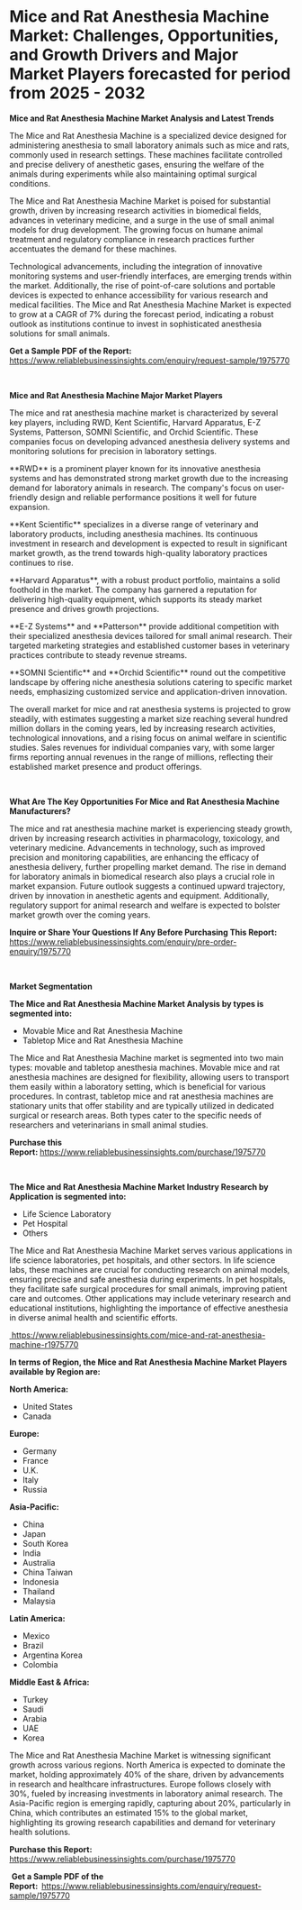 <p><h1>Mice and Rat Anesthesia Machine Market: Challenges, Opportunities, and Growth Drivers and Major Market Players forecasted for period from 2025 - 2032</h1></p><p><strong>Mice and Rat Anesthesia Machine Market Analysis and Latest Trends</strong></p>
<p><p>The Mice and Rat Anesthesia Machine is a specialized device designed for administering anesthesia to small laboratory animals such as mice and rats, commonly used in research settings. These machines facilitate controlled and precise delivery of anesthetic gases, ensuring the welfare of the animals during experiments while also maintaining optimal surgical conditions. </p><p>The Mice and Rat Anesthesia Machine Market is poised for substantial growth, driven by increasing research activities in biomedical fields, advances in veterinary medicine, and a surge in the use of small animal models for drug development. The growing focus on humane animal treatment and regulatory compliance in research practices further accentuates the demand for these machines. </p><p>Technological advancements, including the integration of innovative monitoring systems and user-friendly interfaces, are emerging trends within the market. Additionally, the rise of point-of-care solutions and portable devices is expected to enhance accessibility for various research and medical facilities. The Mice and Rat Anesthesia Machine Market is expected to grow at a CAGR of 7% during the forecast period, indicating a robust outlook as institutions continue to invest in sophisticated anesthesia solutions for small animals.</p></p>
<p><strong>Get a Sample PDF of the Report:&nbsp;</strong> <a href="https://www.reliablebusinessinsights.com/enquiry/request-sample/1975770?utm_campaign=3259&utm_medium=2&utm_source=Github&utm_content=ia&utm_term=12042025&utm_id=mice-and-rat-anesthesia-machine">https://www.reliablebusinessinsights.com/enquiry/request-sample/1975770</a></p>
<p>&nbsp;</p>
<p><strong>Mice and Rat Anesthesia Machine Major Market Players</strong></p>
<p><p>The mice and rat anesthesia machine market is characterized by several key players, including RWD, Kent Scientific, Harvard Apparatus, E-Z Systems, Patterson, SOMNI Scientific, and Orchid Scientific. These companies focus on developing advanced anesthesia delivery systems and monitoring solutions for precision in laboratory settings.</p><p>**RWD** is a prominent player known for its innovative anesthesia systems and has demonstrated strong market growth due to the increasing demand for laboratory animals in research. The company's focus on user-friendly design and reliable performance positions it well for future expansion.</p><p>**Kent Scientific** specializes in a diverse range of veterinary and laboratory products, including anesthesia machines. Its continuous investment in research and development is expected to result in significant market growth, as the trend towards high-quality laboratory practices continues to rise.</p><p>**Harvard Apparatus**, with a robust product portfolio, maintains a solid foothold in the market. The company has garnered a reputation for delivering high-quality equipment, which supports its steady market presence and drives growth projections.</p><p>**E-Z Systems** and **Patterson** provide additional competition with their specialized anesthesia devices tailored for small animal research. Their targeted marketing strategies and established customer bases in veterinary practices contribute to steady revenue streams.</p><p>**SOMNI Scientific** and **Orchid Scientific** round out the competitive landscape by offering niche anesthesia solutions catering to specific market needs, emphasizing customized service and application-driven innovation.</p><p>The overall market for mice and rat anesthesia systems is projected to grow steadily, with estimates suggesting a market size reaching several hundred million dollars in the coming years, led by increasing research activities, technological innovations, and a rising focus on animal welfare in scientific studies. Sales revenues for individual companies vary, with some larger firms reporting annual revenues in the range of millions, reflecting their established market presence and product offerings.</p></p>
<p>&nbsp;</p>
<p><strong>What Are The Key Opportunities For Mice and Rat Anesthesia Machine Manufacturers?</strong></p>
<p><p>The mice and rat anesthesia machine market is experiencing steady growth, driven by increasing research activities in pharmacology, toxicology, and veterinary medicine. Advancements in technology, such as improved precision and monitoring capabilities, are enhancing the efficacy of anesthesia delivery, further propelling market demand. The rise in demand for laboratory animals in biomedical research also plays a crucial role in market expansion. Future outlook suggests a continued upward trajectory, driven by innovation in anesthetic agents and equipment. Additionally, regulatory support for animal research and welfare is expected to bolster market growth over the coming years.</p></p>
<p><strong>Inquire or Share Your Questions If Any Before Purchasing This Report:</strong> <a href="https://www.reliablebusinessinsights.com/enquiry/pre-order-enquiry/1975770?utm_campaign=3259&utm_medium=2&utm_source=Github&utm_content=ia&utm_term=12042025&utm_id=mice-and-rat-anesthesia-machine">https://www.reliablebusinessinsights.com/enquiry/pre-order-enquiry/1975770</a></p>
<p>&nbsp;</p>
<p><strong>Market Segmentation</strong></p>
<p><strong>The Mice and Rat Anesthesia Machine Market Analysis by types is segmented into:</strong></p>
<p><ul><li>Movable Mice and Rat Anesthesia Machine</li><li>Tabletop Mice and Rat Anesthesia Machine</li></ul></p>
<p><p>The Mice and Rat Anesthesia Machine market is segmented into two main types: movable and tabletop anesthesia machines. Movable mice and rat anesthesia machines are designed for flexibility, allowing users to transport them easily within a laboratory setting, which is beneficial for various procedures. In contrast, tabletop mice and rat anesthesia machines are stationary units that offer stability and are typically utilized in dedicated surgical or research areas. Both types cater to the specific needs of researchers and veterinarians in small animal studies.</p></p>
<p><strong>Purchase this Report:&nbsp;</strong><a href="https://www.reliablebusinessinsights.com/purchase/1975770?utm_campaign=3259&utm_medium=2&utm_source=Github&utm_content=ia&utm_term=12042025&utm_id=mice-and-rat-anesthesia-machine">https://www.reliablebusinessinsights.com/purchase/1975770</a></p>
<p>&nbsp;</p>
<p><strong>The Mice and Rat Anesthesia Machine Market Industry Research by Application is segmented into:</strong></p>
<p><ul><li>Life Science Laboratory</li><li>Pet Hospital</li><li>Others</li></ul></p>
<p><p>The Mice and Rat Anesthesia Machine Market serves various applications in life science laboratories, pet hospitals, and other sectors. In life science labs, these machines are crucial for conducting research on animal models, ensuring precise and safe anesthesia during experiments. In pet hospitals, they facilitate safe surgical procedures for small animals, improving patient care and outcomes. Other applications may include veterinary research and educational institutions, highlighting the importance of effective anesthesia in diverse animal health and scientific efforts.</p></p>
<p><a href="https://www.reliablebusinessinsights.com/mice-and-rat-anesthesia-machine-r1975770?utm_campaign=3259&utm_medium=2&utm_source=Github&utm_content=ia&utm_term=12042025&utm_id=mice-and-rat-anesthesia-machine">&nbsp;https://www.reliablebusinessinsights.com/mice-and-rat-anesthesia-machine-r1975770</a></p>
<p><strong>In terms of Region, the Mice and Rat Anesthesia Machine Market Players available by Region are:</strong></p>
<p>
    <p> <strong> North America: </strong>
        <ul>
            <li>United States</li>
            <li>Canada</li>
        </ul>
        </p> 
    <p> <strong> Europe: </strong>
        <ul>
            <li>Germany</li>
            <li>France</li>
            <li>U.K.</li>
            <li>Italy</li>
            <li>Russia</li>
        </ul>
        </p> 
    <p> <strong> Asia-Pacific: </strong>
        <ul>
            <li>China</li>
            <li>Japan</li>
            <li>South Korea</li>
            <li>India</li>
            <li>Australia</li>
            <li>China Taiwan</li>
            <li>Indonesia</li>
            <li>Thailand</li>
            <li>Malaysia</li>
        </ul>
        </p> 
    <p> <strong> Latin America: </strong>
        <ul>
            <li>Mexico</li>
            <li>Brazil</li>
            <li>Argentina Korea</li>
            <li>Colombia</li>
        </ul>
        </p> 
    <p> <strong> Middle East & Africa: </strong>
        <ul>
            <li>Turkey</li>
            <li>Saudi</li>
            <li>Arabia</li>
            <li>UAE</li>
            <li>Korea</li>
        </ul>
    </p>
    </p>
<p><p>The Mice and Rat Anesthesia Machine Market is witnessing significant growth across various regions. North America is expected to dominate the market, holding approximately 40% of the share, driven by advancements in research and healthcare infrastructures. Europe follows closely with 30%, fueled by increasing investments in laboratory animal research. The Asia-Pacific region is emerging rapidly, capturing about 20%, particularly in China, which contributes an estimated 15% to the global market, highlighting its growing research capabilities and demand for veterinary health solutions.</p></p>
<p><strong>Purchase this Report: </strong><a href="https://www.reliablebusinessinsights.com/purchase/1975770?utm_campaign=3259&utm_medium=2&utm_source=Github&utm_content=ia&utm_term=12042025&utm_id=mice-and-rat-anesthesia-machine">https://www.reliablebusinessinsights.com/purchase/1975770</a></p>
<p>&nbsp;<strong>Get a Sample PDF of the Report:&nbsp;&nbsp;</strong><a href="https://www.reliablebusinessinsights.com/enquiry/request-sample/1975770?utm_campaign=3259&utm_medium=2&utm_source=Github&utm_content=ia&utm_term=12042025&utm_id=mice-and-rat-anesthesia-machine">https://www.reliablebusinessinsights.com/enquiry/request-sample/1975770</a></p>
<p><strong></strong></p>
<p><p></p><p></p><p></p></p>